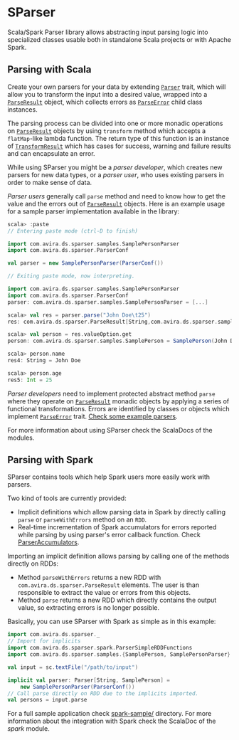 SParser
=======

Scala/Spark Parser library allows abstracting input parsing logic into
specialized classes usable both in standalone Scala projects or with Apache
Spark.

Parsing with Scala
------------------

Create your own parsers for your data by extending
[`Parser`](/core/src/main/scala/com/avira/ds/sparser/Parser.scala) trait, which will
allow you to transform the input into a desired value, wrapped into a
[`ParseResult`](/core/src/main/scala/com/avira/ds/sparser/ParseResult.scala) object,
which collects errors as
[`ParseError`](/core/src/main/scala/com/avira/ds/sparser/ParseError.scala) child
class instances.

The parsing process can be divided into one or more monadic operations on
[`ParseResult`](/core/src/main/scala/com/avira/ds/sparser/ParseResult.scala) objects
by using `transform` method which accepts a `flatMap`-like lambda function. The
return type of this function is an instance of
[`TransformResult`](/core/src/main/scala/com/avira/ds/sparser/TransformResult.scala)
which has cases for success, warning and failure results and can encapsulate an
error.

While using SParser you might be a _parser developer_, which creates new parsers
for new data types, or a _parser user_, who uses existing parsers in order to
make sense of data.

_Parser users_ generally call `parse` method and need to know how to get the
value and the errors out of
[`ParseResult`](/core/src/main/scala/com/avira/ds/sparser/ParseResult.scala) objects.
Here is an example usage for a sample parser implementation available in the
library:

```scala
scala> :paste
// Entering paste mode (ctrl-D to finish)

import com.avira.ds.sparser.samples.SamplePersonParser
import com.avira.ds.sparser.ParserConf

val parser = new SamplePersonParser(ParserConf())

// Exiting paste mode, now interpreting.

import com.avira.ds.sparser.samples.SamplePersonParser
import com.avira.ds.sparser.ParserConf
parser: com.avira.ds.sparser.samples.SamplePersonParser = [...]

scala> val res = parser.parse("John Doe\t25")
res: com.avira.ds.sparser.ParseResult[String,com.avira.ds.sparser.samples.SamplePerson] = [...]

scala> val person = res.valueOption.get
person: com.avira.ds.sparser.samples.SamplePerson = SamplePerson(John Doe,25)

scala> person.name
res4: String = John Doe

scala> person.age
res5: Int = 25
```

_Parser developers_ need to implement protected abstract method `parse` where
they operate on
[`ParseResult`](/core/src/main/scala/com/avira/ds/sparser/ParseResult.scala) monadic
objects by applying a series of functional transformations. Errors are
identified by classes or objects which implement
[`ParseError`](/core/src/main/scala/com/avira/ds/sparser/ParseError.scala) trait.
[Check some example
parsers](/core/src/main/scala/com/avira/ds/sparser/samples/).

For more information about using SParser check the ScalaDocs of the modules.

Parsing with Spark
------------------

SParser contains tools which help Spark users more easily work with parsers.

Two kind of tools are currently provided:

* Implicit definitions which allow parsing data in Spark by directly calling
`parse` or `parseWithErrors` method on an `RDD`.
* Real-time incrementation of Spark accumulators for errors reported while
parsing by using parser's error callback function. Check
[ParserAccumulators](/spark/src/main/scala/com/avira/ds/sparser/spark/ParserAccumulators).

Importing an implicit definition allows parsing by calling one of the methods
directly on RDDs:

- Method `parseWithErrors` returns a new RDD with
`com.avira.ds.sparser.ParseResult` elements. The user is than responsible to
extract the value or errors from this objects.
- Method `parse` returns a new RDD which directly contains the output value, so
extracting errors is no longer possible.

Basically, you can use SParser with Spark as simple as in this example:

```scala
import com.avira.ds.sparser._
// Import for implicits
import com.avira.ds.sparser.spark.ParserSimpleRDDFunctions
import com.avira.ds.sparser.samples.{SamplePerson, SamplePersonParser}

val input = sc.textFile("/path/to/input")

implicit val parser: Parser[String, SamplePerson] =
    new SamplePersonParser(ParserConf())
// Call parse directly on RDD due to the implicits imported.
val persons = input.parse
```

For a full sample application check [spark-sample/](/spark-sample) directory.
For more information about the integration with Spark check the ScalaDoc of the
_spark_ module.
